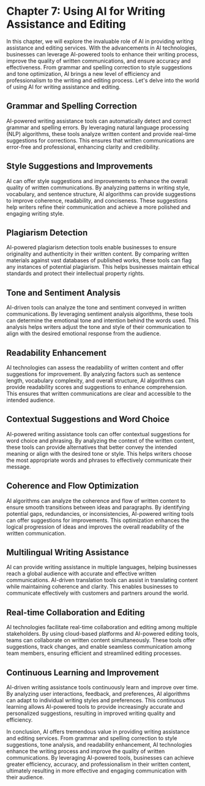 Chapter 7: Using AI for Writing Assistance and Editing
======================================================

In this chapter, we will explore the invaluable role of AI in providing writing assistance and editing services. With the advancements in AI technologies, businesses can leverage AI-powered tools to enhance their writing process, improve the quality of written communications, and ensure accuracy and effectiveness. From grammar and spelling correction to style suggestions and tone optimization, AI brings a new level of efficiency and professionalism to the writing and editing process. Let's delve into the world of using AI for writing assistance and editing.

Grammar and Spelling Correction
-------------------------------

AI-powered writing assistance tools can automatically detect and correct grammar and spelling errors. By leveraging natural language processing (NLP) algorithms, these tools analyze written content and provide real-time suggestions for corrections. This ensures that written communications are error-free and professional, enhancing clarity and credibility.

Style Suggestions and Improvements
----------------------------------

AI can offer style suggestions and improvements to enhance the overall quality of written communications. By analyzing patterns in writing style, vocabulary, and sentence structure, AI algorithms can provide suggestions to improve coherence, readability, and conciseness. These suggestions help writers refine their communication and achieve a more polished and engaging writing style.

Plagiarism Detection
--------------------

AI-powered plagiarism detection tools enable businesses to ensure originality and authenticity in their written content. By comparing written materials against vast databases of published works, these tools can flag any instances of potential plagiarism. This helps businesses maintain ethical standards and protect their intellectual property rights.

Tone and Sentiment Analysis
---------------------------

AI-driven tools can analyze the tone and sentiment conveyed in written communications. By leveraging sentiment analysis algorithms, these tools can determine the emotional tone and intention behind the words used. This analysis helps writers adjust the tone and style of their communication to align with the desired emotional response from the audience.

Readability Enhancement
-----------------------

AI technologies can assess the readability of written content and offer suggestions for improvement. By analyzing factors such as sentence length, vocabulary complexity, and overall structure, AI algorithms can provide readability scores and suggestions to enhance comprehension. This ensures that written communications are clear and accessible to the intended audience.

Contextual Suggestions and Word Choice
--------------------------------------

AI-powered writing assistance tools can offer contextual suggestions for word choice and phrasing. By analyzing the context of the written content, these tools can provide alternatives that better convey the intended meaning or align with the desired tone or style. This helps writers choose the most appropriate words and phrases to effectively communicate their message.

Coherence and Flow Optimization
-------------------------------

AI algorithms can analyze the coherence and flow of written content to ensure smooth transitions between ideas and paragraphs. By identifying potential gaps, redundancies, or inconsistencies, AI-powered writing tools can offer suggestions for improvements. This optimization enhances the logical progression of ideas and improves the overall readability of the written communication.

Multilingual Writing Assistance
-------------------------------

AI can provide writing assistance in multiple languages, helping businesses reach a global audience with accurate and effective written communications. AI-driven translation tools can assist in translating content while maintaining coherence and clarity. This enables businesses to communicate effectively with customers and partners around the world.

Real-time Collaboration and Editing
-----------------------------------

AI technologies facilitate real-time collaboration and editing among multiple stakeholders. By using cloud-based platforms and AI-powered editing tools, teams can collaborate on written content simultaneously. These tools offer suggestions, track changes, and enable seamless communication among team members, ensuring efficient and streamlined editing processes.

Continuous Learning and Improvement
-----------------------------------

AI-driven writing assistance tools continuously learn and improve over time. By analyzing user interactions, feedback, and preferences, AI algorithms can adapt to individual writing styles and preferences. This continuous learning allows AI-powered tools to provide increasingly accurate and personalized suggestions, resulting in improved writing quality and efficiency.

In conclusion, AI offers tremendous value in providing writing assistance and editing services. From grammar and spelling correction to style suggestions, tone analysis, and readability enhancement, AI technologies enhance the writing process and improve the quality of written communications. By leveraging AI-powered tools, businesses can achieve greater efficiency, accuracy, and professionalism in their written content, ultimately resulting in more effective and engaging communication with their audience.

